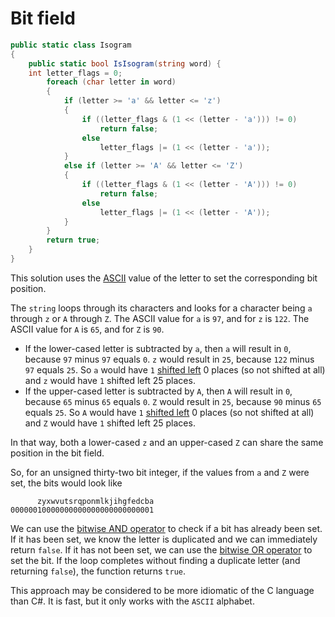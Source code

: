 # Bit field

```csharp
public static class Isogram
{
    public static bool IsIsogram(string word) {
    int letter_flags = 0;
        foreach (char letter in word)
        {
            if (letter >= 'a' && letter <= 'z')
            {
                if ((letter_flags & (1 << (letter - 'a'))) != 0)
                    return false;
                else
                    letter_flags |= (1 << (letter - 'a'));
            }
            else if (letter >= 'A' && letter <= 'Z')
            {
                if ((letter_flags & (1 << (letter - 'A'))) != 0)
                    return false;
                else
                    letter_flags |= (1 << (letter - 'A'));
            }
        }
        return true;    
    }
}
```

This solution uses the [ASCII][ascii] value of the letter to set the corresponding bit position.

The `string` loops through its characters and looks for a character being `a` through `z` or `A` through `Z`.
The ASCII value for `a` is `97`, and for `z` is `122`.
The ASCII value for `A` is `65`, and for `Z` is `90`.

- If the lower-cased letter is subtracted by `a`, then `a` will result in `0`, because `97` minus `97`  equals `0`.
`z` would result in `25`, because `122` minus `97` equals `25`.
So `a` would have `1` [shifted left][shift-left] 0 places (so not shifted at all) and `z` would have `1` shifted left 25 places.
- If the upper-cased letter is subtracted by `A`, then `A` will result in `0`, because `65` minus `65`  equals `0`.
`Z` would result in `25`, because `90` minus `65` equals `25`.
So `A` would have `1` [shifted left][shift-left] 0 places (so not shifted at all) and `Z` would have `1` shifted left 25 places.

In that way, both a lower-cased `z` and an upper-cased `Z` can share the same position in the bit field.

So, for an unsigned thirty-two bit integer, if the values from `a` and `Z` were set, the bits would look like

```
      zyxwvutsrqponmlkjihgfedcba
00000010000000000000000000000001
```

We can use the [bitwise AND operator][and] to check if a bit has already been set.
If it has been set, we know the letter is duplicated and we can immediately return `false`.
If it has not been set, we can use the [bitwise OR operator][or] to set the bit.
If the loop completes without finding a duplicate letter (and returning `false`), the function returns `true`.

This approach may be considered to be more idiomatic of the C language than C#.
It is fast, but it only works with the `ASCII` alphabet.

[ascii]: https://www.asciitable.com/
[shift-left]: https://learn.microsoft.com/en-us/dotnet/csharp/language-reference/operators/bitwise-and-shift-operators#left-shift-operator-
[or]: https://learn.microsoft.com/en-us/dotnet/csharp/language-reference/operators/bitwise-and-shift-operators#logical-or-operator-
[and]: https://learn.microsoft.com/en-us/dotnet/csharp/language-reference/operators/bitwise-and-shift-operators#logical-and-operator-
